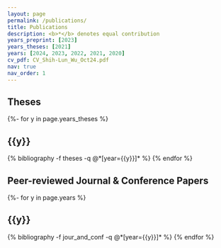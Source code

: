 ```yaml
---
layout: page
permalink: /publications/
title: Publications
description: <b>*</b> denotes equal contribution
years_preprint: [2023]
years_theses: [2021]
years: [2024, 2023, 2022, 2021, 2020]
cv_pdf: CV_Shih-Lun_Wu_Oct24.pdf
nav: true
nav_order: 1
---
```

<!-- _pages/publications.md -->

<article>
<div class="publications">
<h2 class="publ-cat">Theses</h2>
{%- for y in page.years_theses %}
  <h2 class="year">{{y}}</h2>
  {% bibliography -f theses -q @*[year={{y}}]* %}
{% endfor %}
</div>

<!-- <div class="publications">
<h2 class="publ-cat">Preprints</h2>
{%- for y in page.years_preprint %}
  <h2 class="year">{{y}}</h2>
  {% bibliography -f preprints -q @*[year={{y}}]* %}
{% endfor %}
</div> -->

<div class="publications">
<h2 class="publ-cat">Peer-reviewed Journal & Conference Papers</h2>
{%- for y in page.years %}
  <h2 class="year">{{y}}</h2>
  {% bibliography -f jour_and_conf -q @*[year={{y}}]* %}
{% endfor %}
</div>
</article>